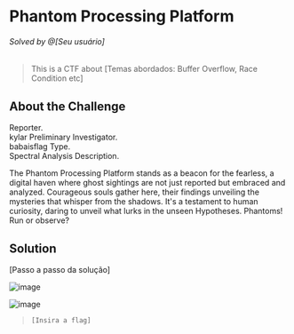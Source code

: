 # Phantom Processing Platform

###### Solved by @[Seu usuário]  
> This is a CTF about [Temas abordados: Buffer Overflow, Race Condition etc]  

## About the Challenge  

Reporter.<br>
kylar Preliminary Investigator.<br>
babaisflag Type.<br>
Spectral Analysis Description.<br>

The Phantom Processing Platform stands as a beacon for the fearless, a digital haven where ghost sightings are not just reported but embraced and analyzed. Courageous souls gather here, their findings unveiling the mysteries that whisper from the shadows. It's a testament to human curiosity, daring to unveil what lurks in the unseen Hypotheses. Phantoms! Run or observe?

<!--

Repórter.<br>
kylar Investigador Preliminar.<br>
babaisflag Tipo.<br>
Análise Espectral Descrição.<br>

A Plataforma de Processamento Fantasma se destaca como um farol para os destemidos, um refúgio digital onde avistamentos de fantasmas não são apenas relatados, mas acolhidos e analisados. Almas corajosas se reúnem aqui, suas descobertas revelando os mistérios que sussurram das sombras. É um testamento à curiosidade humana, ousando revelar o que se esconde nas Hipóteses invisíveis. Fantasmas! Correr ou observar?

-->

## Solution  
[Passo a passo da solução]

![image](https://github.com/user-attachments/assets/472e520e-f024-4468-b1d2-1df81705e5d7)

![image](https://github.com/user-attachments/assets/781ff8f6-5b8e-40f5-8ab7-0413bd73913f)



>`[Insira a flag]`
